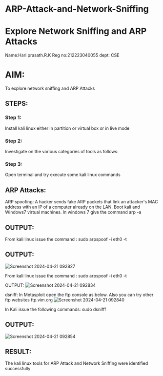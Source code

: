 # ARP-Attack-and-Network-Sniffing
# Explore Network Sniffing and ARP Attacks
Name:Hari prasath.R.K
Reg no:212223040055
dept: CSE

# AIM:

To explore network sniffing and ARP Attacks

## STEPS:

### Step 1:

Install kali linux either in partition or virtual box or in live mode

### Step 2:

Investigate on the various categories of tools as follows:


### Step 3:
Open terminal and try execute some kali linux commands

## ARP Attacks:  
ARP spoofing: A hacker sends fake ARP packets that link an attacker's MAC address with an IP of a computer already on the LAN. 
Boot kali and Windows7 virtual machines.
In windows 7 give the command arp -a
## OUTPUT:


From kali linux issue the command :
sudo arpspoof -i eth0 -t <target system> <gateway>
## OUTPUT:
![Screenshot 2024-04-21 092827](https://github.com/Hariprasath2023/ARP-Attack-and-Network-Sniffing/assets/145207783/ec9c17e7-b3d9-4714-9daf-1a3167e162b6)


From kali linux issue the command : sudo arpspoof -i eth0 -t

OUTPUT:
![Screenshot 2024-04-21 092834](https://github.com/Hariprasath2023/ARP-Attack-and-Network-Sniffing/assets/145207783/3ce4d16a-0893-4783-af4f-f5b9d97a7ebd)


 dsniff:
In Metasploit open the ftp console as below. Also you can try other ftp websites ftp.vim.org
![Screenshot 2024-04-21 092840](https://github.com/Hariprasath2023/ARP-Attack-and-Network-Sniffing/assets/145207783/fd80a560-76f4-4301-a5c9-5af6b19a91f7)


In Kali issue the following commands:
sudo dsnifff
## OUTPUT:

![Screenshot 2024-04-21 092854](https://github.com/Hariprasath2023/ARP-Attack-and-Network-Sniffing/assets/145207783/a6a07e23-ec8b-4b57-acb9-109a45cbf548)



## RESULT:
The kali linux tools for ARP Attack and Network Sniffing were identified successfully
